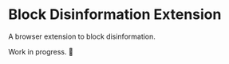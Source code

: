 # Block Disinformation Extension

A browser extension to block disinformation.

Work in progress. 🚧
